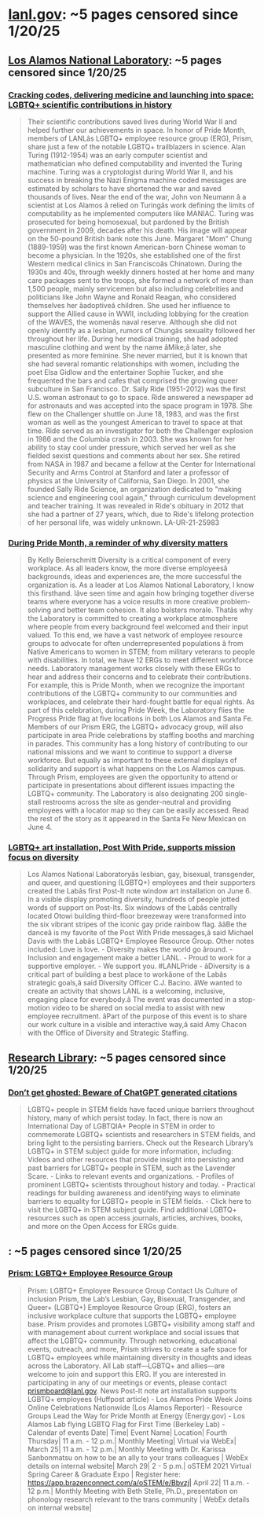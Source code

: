 



# [lanl.gov](lanl.gov): ~5 pages censored since 1/20/25

## [Los Alamos National Laboratory](discover.lanl.gov): ~5 pages censored since 1/20/25

### [Cracking codes, delivering medicine and launching into space: LGBTQ+ scientific contributions in history](https://discover.lanl.gov/news/lgbtq-scientific-contributions/)


> Their scientific contributions saved lives during World War II and helped further our achievements in space. In honor of Pride Month, members of LANLâs LGBTQ+ employee resource group (ERG), Prism, share just a few of the notable LGBTQ+ trailblazers in science. Alan Turing (1912-1954) was an early computer scientist and mathematician who defined computability and invented the Turing machine. Turing was a cryptologist during World War II, and his success in breaking the Nazi Enigma machine coded messages are estimated by scholars to have shortened the war and saved thousands of lives. Near the end of the war, John von Neumann â a scientist at Los Alamos â relied on Turingâs work defining the limits of computability as he implemented computers like MANIAC. Turing was prosecuted for being homosexual, but pardoned by the British government in 2009, decades after his death. His image will appear on the 50-pound British bank note this June. Margaret "Mom" Chung (1889-1959) was the first known American-born Chinese woman to become a physician. In the 1920s, she established one of the first Western medical clinics in San Franciscoâs Chinatown. During the 1930s and 40s, through weekly dinners hosted at her home and many care packages sent to the troops, she formed a network of more than 1,500 people, mainly servicemen but also including celebrities and politicians like John Wayne and Ronald Reagan, who considered themselves her âadoptiveâ children. She used her influence to support the Allied cause in WWII, including lobbying for the creation of the WAVES, the womenâs naval reserve. Although she did not openly identify as a lesbian, rumors of Chungâs sexuality followed her throughout her life. During her medical training, she had adopted masculine clothing and went by the name âMike;â later, she presented as more feminine. She never married, but it is known that she had several romantic relationships with women, including the poet Elsa Gidlow and the entertainer Sophie Tucker, and she frequented the bars and cafes that comprised the growing queer subculture in San Francisco. Dr. Sally Ride (1951-2012) was the first U.S. woman astronaut to go to space. Ride answered a newspaper ad for astronauts and was accepted into the space program in 1978. She flew on the Challenger shuttle on June 18, 1983, and was the first woman as well as the youngest American to travel to space at that time. Ride served as an investigator for both the Challenger explosion in 1986 and the Columbia crash in 2003. She was known for her ability to stay cool under pressure, which served her well as she fielded sexist questions and comments about her sex. She retired from NASA in 1987 and became a fellow at the Center for International Security and Arms Control at Stanford and later a professor of physics at the University of California, San Diego. In 2001, she founded Sally Ride Science, an organization dedicated to "making science and engineering cool again," through curriculum development and teacher training. It was revealed in Ride's obituary in 2012 that she had a partner of 27 years, which, due to Ride's lifelong protection of her personal life, was widely unknown. LA-UR-21-25983
### [During Pride Month, a reminder of why diversity matters](https://discover.lanl.gov/news/0607-pride-month)


> By Kelly Beierschmitt Diversity is a critical component of every workplace. As all leaders know, the more diverse employeesâ backgrounds, ideas and experiences are, the more successful the organization is. As a leader at Los Alamos National Laboratory, I know this firsthand. Iâve seen time and again how bringing together diverse teams where everyone has a voice results in more creative problem-solving and better team cohesion. It also bolsters morale. Thatâs why the Laboratory is committed to creating a workplace atmosphere where people from every background feel welcomed and their input valued. To this end, we have a vast network of employee resource groups to advocate for often underrepresented populations â from Native Americans to women in STEM; from military veterans to people with disabilities. In total, we have 12 ERGs to meet different workforce needs. Laboratory management works closely with these ERGs to hear and address their concerns and to celebrate their contributions. For example, this is Pride Month, when we recognize the important contributions of the LGBTQ+ community to our communities and workplaces, and celebrate their hard-fought battle for equal rights. As part of this celebration, during Pride Week, the Laboratory flies the Progress Pride flag at five locations in both Los Alamos and Santa Fe. Members of our Prism ERG, the LGBTQ+ advocacy group, will also participate in area Pride celebrations by staffing booths and marching in parades. This community has a long history of contributing to our national missions and we want to continue to support a diverse workforce. But equally as important to these external displays of solidarity and support is what happens on the Los Alamos campus. Through Prism, employees are given the opportunity to attend or participate in presentations about different issues impacting the LGBTQ+ community. The Laboratory is also designating 200 single-stall restrooms across the site as gender-neutral and providing employees with a locator map so they can be easily accessed. Read the rest of the story as it appeared in the Santa Fe New Mexican on June 4.
### [LGBTQ+ art installation, Post With Pride, supports mission focus on diversity](https://discover.lanl.gov/news/0608-lgbtq-art-installation/)


> Los Alamos National Laboratoryâs lesbian, gay, bisexual, transgender, and queer, and questioning (LGBTQ+) employees and their supporters created the Labâs first Post-It note window art installation on June 6. In a visible display promoting diversity, hundreds of people jotted words of support on Post-Its. Six windows of the Labâs centrally located Otowi building third-floor breezeway were transformed into the six vibrant stripes of the iconic gay pride rainbow flag. ââBe the danceâ is my favorite of the Post With Pride messages,â said Michael Davis with the Labâs LGBTQ+ Employee Resource Group. Other notes included: Love is love. - Diversity makes the world go âround. - Inclusion and engagement make a better LANL. - Proud to work for a supportive employer. - We support you. #LANLPride - âDiversity is a critical part of building a best place to workâone of the Labâs strategic goals,â said Diversity Officer C.J. Bacino. âWe wanted to create an activity that shows LANL is a welcoming, inclusive, engaging place for everybody.â The event was documented in a stop-motion video to be shared on social media to assist with new employee recruitment. âPart of the purpose of this event is to share our work culture in a visible and interactive way,â said Amy Chacon with the Office of Diversity and Strategic Staffing.
## [Research Library](researchlibrary.lanl.gov): ~5 pages censored since 1/20/25

### [Don’t get ghosted: Beware of ChatGPT generated citations](https://researchlibrary.lanl.gov/posts/featured-subject-guide-lgbtq-in-stem)


> LGBTQ+ people in STEM fields have faced unique barriers throughout history, many of which persist today. In fact, there is now an International Day of LGBTQIA+ People in STEM in order to commemorate LGBTQ+ scientists and researchers in STEM fields, and bring light to the persisting barriers. Check out the Research Library’s LGBTQ+ in STEM subject guide for more information, including: Videos and other resources that provide insight into persisting and past barriers for LGBTQ+ people in STEM, such as the Lavender Scare. - Links to relevant events and organizations. - Profiles of prominent LGBTQ+ scientists throughout history and today. - Practical readings for building awareness and identifying ways to eliminate barriers to equality for LGBTQ+ people in STEM fields. - Click here to visit the LGBTQ+ in STEM subject guide. Find additional LGBTQ+ resources such as open access journals, articles, archives, books, and more on the Open Access for ERGs guide.
## [](www.lanl.gov): ~5 pages censored since 1/20/25

### [Prism: LGBTQ+ Employee Resource Group](https://www.lanl.gov/careers/diversity-inclusion/erg/lgbtq/index.php)


> Prism: LGBTQ+ Employee Resource Group Contact Us Culture of inclusion Prism, the Lab’s Lesbian, Gay, Bisexual, Transgender, and Queer+ (LGBTQ+) Employee Resource Group (ERG), fosters an inclusive workplace culture that supports the LGBTQ+ employee base. Prism provides and promotes LGBTQ+ visibility among staff and with management about current workplace and social issues that affect the LGBTQ+ community. Through networking, educational events, outreach, and more, Prism strives to create a safe space for LGBTQ+ employees while maintaining diversity in thoughts and ideas across the Laboratory. All Lab staff—LGBTQ+ and allies—are welcome to join and support this ERG. If you are interested in participating in any of our meetings or events, please contact prismboard@lanl.gov. News Post-It note art installation supports LGBTQ+ employees (Huffpost article) - Los Alamos Pride Week Joins Online Celebrations Nationwide (Los Alamos Reporter) - Resource Groups Lead the Way for Pride Month at Energy (Energy.gov) - Los Alamos Lab flying LGBTQ Flag for First Time (Berkeley Lab) - Calendar of events Date| Time| Event Name| Location| Fourth Thursday| 11 a.m. - 12 p.m.| Monthly Meeting| Virtual via WebEx| March 25| 11 a.m. - 12 p.m.| Monthly Meeting with Dr. Karissa Sanbonmatsu on how to be an ally to your trans colleagues | WebEx details on internal website| March 29| 2 - 5 p.m.| oSTEM 2021 Virtual Spring Career & Graduate Expo | Register here: https://app.brazenconnect.com/a/oSTEM/e/Bbvzj| April 22| 11 a.m. - 12 p.m.| Monthly Meeting with Beth Stelle, Ph.D., presentation on phonology research relevant to the trans community | WebEx details on internal website|